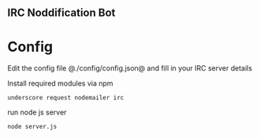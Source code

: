 IRC Noddification Bot
---------------------

Config
======

Edit the config file @./config/config.json@ and fill in your IRC server details

Install required modules via npm

    underscore request nodemailer irc

run node js server

    node server.js

